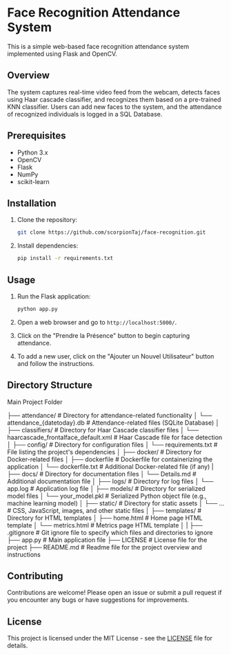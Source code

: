 # Face Recognition Attendance System

This is a simple web-based face recognition attendance system implemented using Flask and OpenCV.

## Overview

The system captures real-time video feed from the webcam, detects faces using Haar cascade classifier, and recognizes them based on a pre-trained KNN classifier. Users can add new faces to the system, and the attendance of recognized individuals is logged in a SQL Database.

## Prerequisites

- Python 3.x
- OpenCV
- Flask
- NumPy
- scikit-learn

## Installation

1. Clone the repository:

    ```bash
    git clone https://github.com/scorpionTaj/face-recognition.git
    ```

2. Install dependencies:

    ```bash
    pip install -r requirements.txt
    ```

## Usage

1. Run the Flask application:

    ```bash
    python app.py
    ```

2. Open a web browser and go to `http://localhost:5000/`.

3. Click on the "Prendre la Présence" button to begin capturing attendance.

4. To add a new user, click on the "Ajouter un Nouvel Utilisateur" button and follow the instructions.

## Directory Structure

Main Project Folder

├── attendance/                               # Directory for attendance-related functionality
│   └── attendance_{datetoday}.db             # Attendance-related files (SQLite Database)
│
├── classifiers/                             # Directory for Haar Cascade classifier files
│   └── haarcascade_frontalface_default.xml  # Haar Cascade file for face detection
│
├── config/                                  # Directory for configuration files
│   └── requirements.txt                     # File listing the project's dependencies
│
├── docker/                                  # Directory for Docker-related files
│   ├── dockerfile                           # Dockerfile for containerizing the application
│   └── dockerfile.txt                       # Additional Docker-related file (if any)
|
├── docs/                                    # Directory for documentation files
│   └── Details.md                           # Additional documentation file
│
├── logs/                                    # Directory for log files
│   └── app.log                              # Application log file
│
├── models/                                  # Directory for serialized model files
│   └── your_model.pkl                       # Serialized Python object file (e.g., machine learning model)
│
├── static/                                  # Directory for static assets
│   └── ...                                  # CSS, JavaScript, images, and other static files
│
├── templates/                               # Directory for HTML templates
│   ├── home.html                            # Home page HTML template
│   └── metrics.html                         # Metrics page HTML template
│
|
├── .gitignore                   # Git ignore file to specify which files and directories to ignore
├── app.py                       # Main application file
├── LICENSE                      # License file for the project
├── README.md                    # Readme file for the project overview and instructions


## Contributing

Contributions are welcome! Please open an issue or submit a pull request if you encounter any bugs or have suggestions for improvements.

## License

This project is licensed under the MIT License - see the [LICENSE](LICENSE) file for details.
